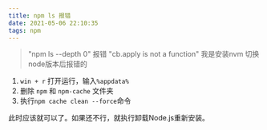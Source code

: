 ```yaml
---
title: npm ls 报错
date: 2021-05-06 22:10:35
tags: npm
---
```

> "npm ls --depth 0" 报错 "cb.apply is not a function" 
我是安装nvm 切换node版本后报错的

1. `win + r` 打开运行，输入`%appdata%`
2. 删除 `npm` 和 `npm-cache` 文件夹
3. 执行`npm cache clean --force`命令

此时应该就可以了。如果还不行，就执行卸载Node.js重新安装。